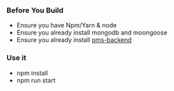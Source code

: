 ### Before You Build
- Ensure you have Npm/Yarn & node
- Ensure you already install mongodb and moongoose
- Ensure you already install [pms-backend](https://github.com/JohnMai1994/pms-backend)

### Use it 
- npm install
- npm run start
